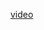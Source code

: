 <a href="https://drive.google.com/file/d/1YhhzDC-krLyCR3C5ZIK-vE02NZaFJFLY/view?usp=sharing">video</a>
